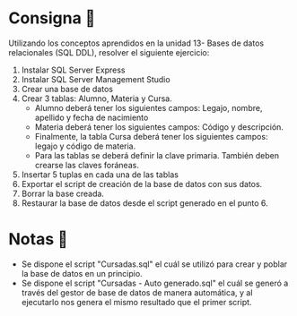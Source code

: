 # Consigna 🎯
Utilizando los conceptos aprendidos en la unidad 13- Bases de datos relacionales (SQL DDL), resolver el siguiente ejercicio:

1. Instalar SQL Server Express
2. Instalar SQL Server Management Studio
3. Crear una base de datos
4. Crear 3 tablas: Alumno, Materia y Cursa.
    - Alumno deberá tener los siguientes campos: Legajo, nombre, apellido y fecha de nacimiento
    - Materia deberá tener los siguientes campos:
Código y descripción.
    - Finalmente, la tabla Cursa deberá tener
los siguientes campos: legajo y código de materia.
    - Para las tablas se deberá definir la clave primaria. También deben crearse las claves foráneas.
5. Insertar 5 tuplas en cada una de las tablas
6. Exportar el script de creación de la base de datos con sus datos.
7. Borrar la base creada.
8. Restaurar la base de datos desde el script generado en el punto 6.

# Notas 📄
- Se dispone el script "Cursadas.sql" el cuál se utilizó para crear y poblar la base de datos en un principio.
- Se dispone el script "Cursadas - Auto generado.sql" el cuál se generó a través del gestor de base de datos de manera automática, y al ejecutarlo nos genera el mismo resultado que el primer script.